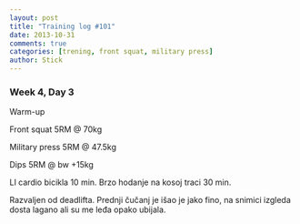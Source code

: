 ```yaml
---
layout: post
title: "Training log #101"
date: 2013-10-31
comments: true
categories: [trening, front squat, military press]
author: Stick
---
```


### Week 4, Day 3  

Warm-up  

Front squat 5RM @ 70kg

Military press 5RM @ 47.5kg

Dips 5RM @ bw +15kg

LI cardio bicikla 10 min.
Brzo hodanje na kosoj traci 30 min.

Razvaljen od deadlifta. Prednji čučanj je išao je jako fino, na snimici izgleda dosta lagano ali su me leđa opako ubijala.